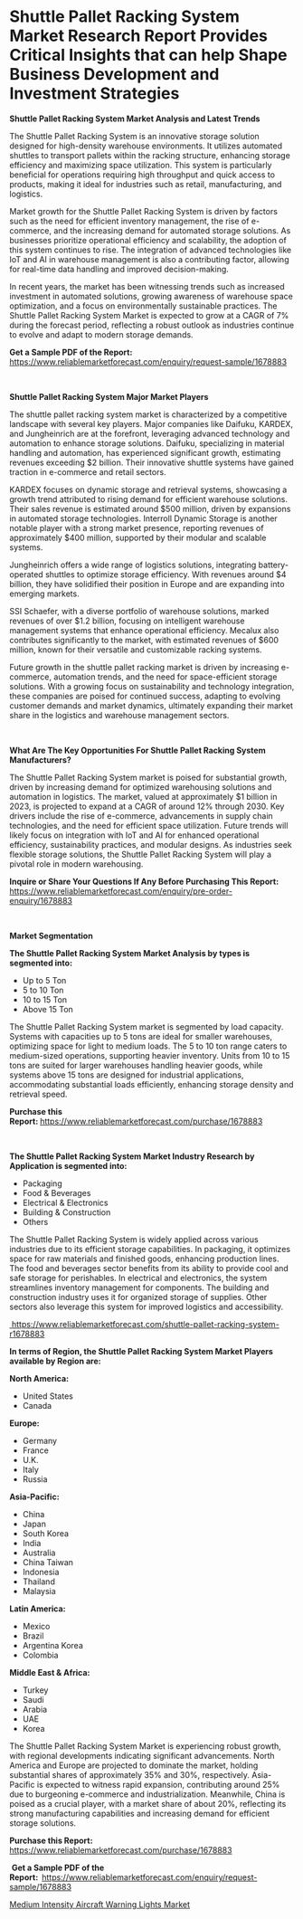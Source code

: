 <p><h1>Shuttle Pallet Racking System Market Research Report Provides Critical Insights that can help Shape Business Development and Investment Strategies</h1></p><p><strong>Shuttle Pallet Racking System Market Analysis and Latest Trends</strong></p>
<p><p>The Shuttle Pallet Racking System is an innovative storage solution designed for high-density warehouse environments. It utilizes automated shuttles to transport pallets within the racking structure, enhancing storage efficiency and maximizing space utilization. This system is particularly beneficial for operations requiring high throughput and quick access to products, making it ideal for industries such as retail, manufacturing, and logistics.</p><p>Market growth for the Shuttle Pallet Racking System is driven by factors such as the need for efficient inventory management, the rise of e-commerce, and the increasing demand for automated storage solutions. As businesses prioritize operational efficiency and scalability, the adoption of this system continues to rise. The integration of advanced technologies like IoT and AI in warehouse management is also a contributing factor, allowing for real-time data handling and improved decision-making.</p><p>In recent years, the market has been witnessing trends such as increased investment in automated solutions, growing awareness of warehouse space optimization, and a focus on environmentally sustainable practices. The Shuttle Pallet Racking System Market is expected to grow at a CAGR of 7% during the forecast period, reflecting a robust outlook as industries continue to evolve and adapt to modern storage demands.</p></p>
<p><strong>Get a Sample PDF of the Report:&nbsp;</strong> <a href="https://www.reliablemarketforecast.com/enquiry/request-sample/1678883?utm_campaign=1840&utm_medium=2&utm_source=Github&utm_content=ia&utm_term=17022025&utm_id=shuttle-pallet-racking-system">https://www.reliablemarketforecast.com/enquiry/request-sample/1678883</a></p>
<p>&nbsp;</p>
<p><strong>Shuttle Pallet Racking System Major Market Players</strong></p>
<p><p>The shuttle pallet racking system market is characterized by a competitive landscape with several key players. Major companies like Daifuku, KARDEX, and Jungheinrich are at the forefront, leveraging advanced technology and automation to enhance storage solutions. Daifuku, specializing in material handling and automation, has experienced significant growth, estimating revenues exceeding $2 billion. Their innovative shuttle systems have gained traction in e-commerce and retail sectors.</p><p>KARDEX focuses on dynamic storage and retrieval systems, showcasing a growth trend attributed to rising demand for efficient warehouse solutions. Their sales revenue is estimated around $500 million, driven by expansions in automated storage technologies. Interroll Dynamic Storage is another notable player with a strong market presence, reporting revenues of approximately $400 million, supported by their modular and scalable systems.</p><p>Jungheinrich offers a wide range of logistics solutions, integrating battery-operated shuttles to optimize storage efficiency. With revenues around $4 billion, they have solidified their position in Europe and are expanding into emerging markets.</p><p>SSI Schaefer, with a diverse portfolio of warehouse solutions, marked revenues of over $1.2 billion, focusing on intelligent warehouse management systems that enhance operational efficiency. Mecalux also contributes significantly to the market, with estimated revenues of $600 million, known for their versatile and customizable racking systems.</p><p>Future growth in the shuttle pallet racking market is driven by increasing e-commerce, automation trends, and the need for space-efficient storage solutions. With a growing focus on sustainability and technology integration, these companies are poised for continued success, adapting to evolving customer demands and market dynamics, ultimately expanding their market share in the logistics and warehouse management sectors.</p></p>
<p>&nbsp;</p>
<p><strong>What Are The Key Opportunities For Shuttle Pallet Racking System Manufacturers?</strong></p>
<p><p>The Shuttle Pallet Racking System market is poised for substantial growth, driven by increasing demand for optimized warehousing solutions and automation in logistics. The market, valued at approximately $1 billion in 2023, is projected to expand at a CAGR of around 12% through 2030. Key drivers include the rise of e-commerce, advancements in supply chain technologies, and the need for efficient space utilization. Future trends will likely focus on integration with IoT and AI for enhanced operational efficiency, sustainability practices, and modular designs. As industries seek flexible storage solutions, the Shuttle Pallet Racking System will play a pivotal role in modern warehousing.</p></p>
<p><strong>Inquire or Share Your Questions If Any Before Purchasing This Report:</strong> <a href="https://www.reliablemarketforecast.com/enquiry/pre-order-enquiry/1678883?utm_campaign=1840&utm_medium=2&utm_source=Github&utm_content=ia&utm_term=17022025&utm_id=shuttle-pallet-racking-system">https://www.reliablemarketforecast.com/enquiry/pre-order-enquiry/1678883</a></p>
<p>&nbsp;</p>
<p><strong>Market Segmentation</strong></p>
<p><strong>The Shuttle Pallet Racking System Market Analysis by types is segmented into:</strong></p>
<p><ul><li>Up to 5 Ton</li><li>5 to 10 Ton</li><li>10 to 15 Ton</li><li>Above 15 Ton</li></ul></p>
<p><p>The Shuttle Pallet Racking System market is segmented by load capacity. Systems with capacities up to 5 tons are ideal for smaller warehouses, optimizing space for light to medium loads. The 5 to 10 ton range caters to medium-sized operations, supporting heavier inventory. Units from 10 to 15 tons are suited for larger warehouses handling heavier goods, while systems above 15 tons are designed for industrial applications, accommodating substantial loads efficiently, enhancing storage density and retrieval speed.</p></p>
<p><strong>Purchase this Report:&nbsp;</strong><a href="https://www.reliablemarketforecast.com/purchase/1678883?utm_campaign=1840&utm_medium=2&utm_source=Github&utm_content=ia&utm_term=17022025&utm_id=shuttle-pallet-racking-system">https://www.reliablemarketforecast.com/purchase/1678883</a></p>
<p>&nbsp;</p>
<p><strong>The Shuttle Pallet Racking System Market Industry Research by Application is segmented into:</strong></p>
<p><ul><li>Packaging</li><li>Food & Beverages</li><li>Electrical & Electronics</li><li>Building & Construction</li><li>Others</li></ul></p>
<p><p>The Shuttle Pallet Racking System is widely applied across various industries due to its efficient storage capabilities. In packaging, it optimizes space for raw materials and finished goods, enhancing production lines. The food and beverages sector benefits from its ability to provide cool and safe storage for perishables. In electrical and electronics, the system streamlines inventory management for components. The building and construction industry uses it for organized storage of supplies. Other sectors also leverage this system for improved logistics and accessibility.</p></p>
<p><a href="https://www.reliablemarketforecast.com/shuttle-pallet-racking-system-r1678883?utm_campaign=1840&utm_medium=2&utm_source=Github&utm_content=ia&utm_term=17022025&utm_id=shuttle-pallet-racking-system">&nbsp;https://www.reliablemarketforecast.com/shuttle-pallet-racking-system-r1678883</a></p>
<p><strong>In terms of Region, the Shuttle Pallet Racking System Market Players available by Region are:</strong></p>
<p>
    <p> <strong> North America: </strong>
        <ul>
            <li>United States</li>
            <li>Canada</li>
        </ul>
        </p> 
    <p> <strong> Europe: </strong>
        <ul>
            <li>Germany</li>
            <li>France</li>
            <li>U.K.</li>
            <li>Italy</li>
            <li>Russia</li>
        </ul>
        </p> 
    <p> <strong> Asia-Pacific: </strong>
        <ul>
            <li>China</li>
            <li>Japan</li>
            <li>South Korea</li>
            <li>India</li>
            <li>Australia</li>
            <li>China Taiwan</li>
            <li>Indonesia</li>
            <li>Thailand</li>
            <li>Malaysia</li>
        </ul>
        </p> 
    <p> <strong> Latin America: </strong>
        <ul>
            <li>Mexico</li>
            <li>Brazil</li>
            <li>Argentina Korea</li>
            <li>Colombia</li>
        </ul>
        </p> 
    <p> <strong> Middle East & Africa: </strong>
        <ul>
            <li>Turkey</li>
            <li>Saudi</li>
            <li>Arabia</li>
            <li>UAE</li>
            <li>Korea</li>
        </ul>
    </p>
    </p>
<p><p>The Shuttle Pallet Racking System Market is experiencing robust growth, with regional developments indicating significant advancements. North America and Europe are projected to dominate the market, holding substantial shares of approximately 35% and 30%, respectively. Asia-Pacific is expected to witness rapid expansion, contributing around 25% due to burgeoning e-commerce and industrialization. Meanwhile, China is poised as a crucial player, with a market share of about 20%, reflecting its strong manufacturing capabilities and increasing demand for efficient storage solutions.</p></p>
<p><strong>Purchase this Report: </strong><a href="https://www.reliablemarketforecast.com/purchase/1678883?utm_campaign=1840&utm_medium=2&utm_source=Github&utm_content=ia&utm_term=17022025&utm_id=shuttle-pallet-racking-system">https://www.reliablemarketforecast.com/purchase/1678883</a></p>
<p>&nbsp;<strong>Get a Sample PDF of the Report:&nbsp;&nbsp;</strong><a href="https://www.reliablemarketforecast.com/enquiry/request-sample/1678883?utm_campaign=1840&utm_medium=2&utm_source=Github&utm_content=ia&utm_term=17022025&utm_id=shuttle-pallet-racking-system">https://www.reliablemarketforecast.com/enquiry/request-sample/1678883</a></p>
<p><strong></strong></p>
<p><p><a href="https://github.com/vimar16th/Market-Research-Report-List-7/blob/main/medium-intensity-aircraft-warning-lights-market.md?utm_campaign=1840&utm_medium=2&utm_source=Github&utm_content=ia&utm_term=17022025&utm_id=shuttle-pallet-racking-system">Medium Intensity Aircraft Warning Lights Market</a></p></p>